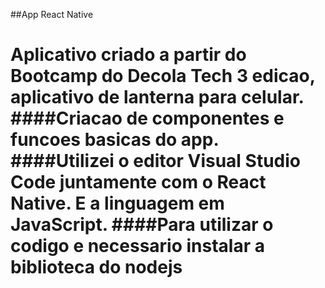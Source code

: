 ##App React Native


<h1>Aplicativo criado a partir do Bootcamp do Decola Tech 3 edicao, aplicativo de lanterna para celular.
####Criacao de componentes e funcoes basicas do app.
####Utilizei o editor Visual Studio Code juntamente com o React Native. E a linguagem em JavaScript.
####Para utilizar o codigo e necessario instalar a biblioteca do nodejs
